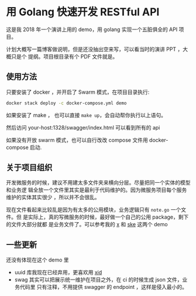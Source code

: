 # 用 Golang 快速开发 RESTful API

这是我 2018 年一个演讲上用的 demo，用 golang 实现一个五脏俱全的 API 项目。

计划大概写一篇博客做说明，但是还没抽出空来写，可以看当时的演讲 PPT ，大概只是个
提纲。项目根目录有个 PDF 文件就是。

## 使用方法

只要安装了 docker ，并开启了 Swarm 模式，在项目目录执行:

```bash
docker stack deploy -c docker-compose.yml demo
```

如果安装了 make ， 也可以直接 `make up`，会自动帮你执行以上语句。

然后访问 your-host:1328/swagger/index.html 可以看到所有的 api

如果没有开放 swarm 模式，也可以自行改改 compose 文件用 docker-compose 启动.

## 关于项目组织

开发微服务的时候，建议不用建太多文件夹来横向分层。尽量把同一个实体的模型和业务逻
辑全放一个文件里其实是最利于代码维护的。因为微服务项目每个服务维护的实体其实很少
，所以并不会很乱。

现在文件看起来比较乱是因为有太多的公用模块，业务逻辑只有 `note.go` 一个文件。但
是实际上，真的写微服务的时候，最好做一个自己的公用 package，剩下的文件大部分就都
是业务文件了。可以参考我的 [x](https://github.com/hyacinthus/x) 和
[ske](https://github.com/hyacinthus/ske) 这两个 demo

## 一些更新

还没有体现在这个 demo 里

- uuid 库我现在已经弃用，更喜欢用 [xid](https://github.com/rs/xid)
- swag 其实可以把展示统一维护在项目之外，在 ci 的时候生成 json 文件，业务代码里
  只有注释，不用提供 swagger 的 endpoint ，这样是侵入最小的。
